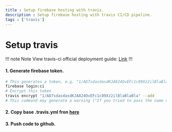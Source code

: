 ```yaml
---
title : Setup firebase hosting with travis.
description : Setup firebase hosting with travis CI/CD pipeline.
tags : ['travis']
---
```


# Setup travis

!!! note Note
View travis-ci official deployment guide: [Link](https://docs.travis-ci.com/user/deployment/firebase/)
!!!

#### 1. Generate firebase token.
```sh
# This generates a token, e.g. "1/AD7sdasdasdKJA824OvEFc1c89Xz2ilBlaBlaBla"
firebase login:ci
# Encrypt this token
travis encrypt "1/AD7sdasdasdKJA824OvEFc1c89Xz2ilBlaBlaBla" --add
# This command may generate a warning ("If you tried to pass the name of the repository as the first argument, you probably won't get the results you wanted"). You can ignore it.
```

#### 2. Copy base .travis.yml fron [here](/config-files/travis-firebase-hosting.md)

#### 3. Push code to github.